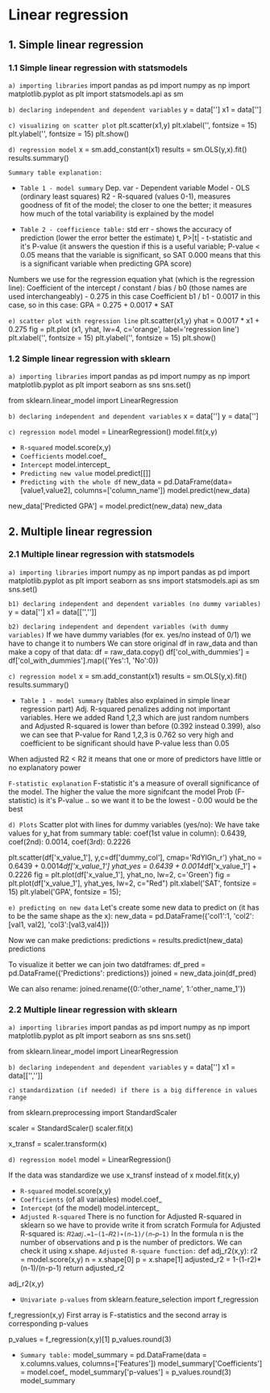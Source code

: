 # Linear regression

## 1. Simple linear regression
### 1.1 Simple linear regression with statsmodels
`a) importing libraries`
import pandas as pd
import numpy as np
import matplotlib.pyplot as plt
import statsmodels.api as sm

`b) declaring independent and dependent variables`
y = data['']
x1 = data['']

`c) visualizing on scatter plot`
plt.scatter(x1,y)
plt.xlabel('', fontsize = 15)
plt.ylabel('', fontsize = 15)
plt.show()

`d) regression model`
x = sm.add_constant(x1)
results = sm.OLS(y,x).fit()
results.summary()

`Summary table explanation:`
* `Table 1 - model summary`
Dep. var - Dependent variable
Model - OLS (ordinary least squares)
R2 - R-squared (values 0-1), measures goodness of fit of the model; the closer to one the better; it measures how much of the total variability is explained by the model

* `Table 2 - coefficience table:`
std err - shows the accuracy of prediction (lower the error better the estimate)
t, P>|t| - t-statistic and it's P-value (it answers the question if this is a useful variable; P-value < 0.05 means that the variable is significant, so SAT 0.000 means that this is a significant variable when predicting GPA score)

Numbers we use for the regression equation yhat (which is the regression line):
Coefficient of the intercept / constant / bias / b0 (those names are used interchangeably) - 0.275 in this case
Coefficient b1 / b1 - 0.0017 in this case, so in this case: GPA = 0.275 + 0.0017 * SAT

`e) scatter plot with regression line`
plt.scatter(x1,y)
yhat = 0.0017 * x1 + 0.275
fig = plt.plot (x1, yhat, lw=4, c='orange', label='regression line')
plt.xlabel('', fontsize = 15)
plt.ylabel('', fontsize = 15)
plt.show()

### 1.2 Simple linear regression with sklearn

`a) importing libraries`
import pandas as pd
import numpy as np
import matplotlib.pyplot as plt
import seaborn as sns
sns.set()

from sklearn.linear_model import LinearRegression

`b) declaring independent and dependent variables`
x = data['']
y = data['']

`c) regression model`
model = LinearRegression()
model.fit(x,y)

* `R-squared`
model.score(x,y)
* `Coefficients`
model.coef_
* `Intercept`
model.intercept_
* `Predicting new value`
model.predict[[]]
* `Predicting with the whole df`
new_data = pd.DataFrame(data=[value1,value2], columns=['column_name'])
model.predict(new_data)

new_data['Predicted GPA'] = model.predict(new_data)
new_data

## 2. Multiple linear regression
### 2.1 Multiple linear regression with statsmodels

`a) importing libraries`
import numpy as np
import pandas as pd
import matplotlib.pyplot as plt
import seaborn as sns
import statsmodels.api as sm
sns.set()

`b1) declaring independent and dependent variables (no dummy variables)`
y = data['']
x1 = data[['','']]

`b2) declaring independent and dependent variables (with dummy variables)`
If we have dummy variables (for ex. yes/no instead of 0/1) we have to change it to numbers
We can store original df in raw_data and than make a copy of that data:
df = raw_data.copy()
df['col_with_dummies'] = df['col_with_dummies'].map({'Yes':1, 'No':0})

`c) regression model`
x = sm.add_constant(x1)
results = sm.OLS(y,x).fit()
results.summary()

* `Table 1 - model summary` (tables also explained in simple linear regression part)
Adj. R-squared penalizes adding not important variables. Here we added Rand 1,2,3 which are just random numbers and Adjusted R-squared is lower than before (0.392 instead 0.399), also we can see that P-value for Rand 1,2,3 is 0.762 so very high and coefficient to be significant should have P-value less than 0.05

When adjusted R2 < R2 it means that one or more of predictors have little or no explanatory power 

`F-statistic explanation`
F-statistic it's a measure of overall significance of the model. The higher the value the more signifcant the model
Prob (F-statistic) is it's P-value .. so we want it to be the lowest - 0.00 would be the best

`d) Plots`
Scatter plot with lines for dummy variables (yes/no):
We have take values for y_hat from summary table: coef(1st value in column): 0.6439, coef(2nd): 0.0014, coef(3rd): 0.2226

plt.scatter(df['x_value_1'], y,c=df['dummy_col'], cmap='RdYlGn_r')
yhat_no = 0.6439 + 0.0014*df['x_value_1']
yhat_yes = 0.6439 + 0.0014*df['x_value_1'] + 0.2226
fig = plt.plot(df['x_value_1'], yhat_no, lw=2, c='Green')
fig = plt.plot(df['x_value_1'], yhat_yes, lw=2, c="Red")
plt.xlabel('SAT', fontsize = 15)
plt.ylabel('GPA', fontsize = 15);

`e) predicting on new data`
Let's create some new data to predict on (it has to be the same shape as the x):
new_data = pd.DataFrame({'col1':1, 'col2':[val1, val2], 'col3':[val3,val4]})

Now we can make predictions:
predictions = results.predict(new_data)
predictions

To visualize it better we can join two datdframes:
df_pred = pd.DataFrame({'Predictions': predictions})
joined = new_data.join(df_pred)

We can also rename:
joined.rename({0:'other_name', 1:'other_name_1'})


### 2.2 Multiple linear regression with sklearn

`a) importing libraries`
import pandas as pd
import numpy as np
import matplotlib.pyplot as plt
import seaborn as sns
sns.set()

from sklearn.linear_model import LinearRegression

`b) declaring independent and dependent variables`
y = data['']
x1 = data[['','']]

`c) standardization (if needed) if there is a big difference in values range`

from sklearn.preprocessing import StandardScaler

scaler = StandardScaler()
scaler.fit(x)

x_transf = scaler.transform(x)

`d) regression model`
model = LinearRegression()

If the data was standardize we use x_transf instead of x
model.fit(x,y)

* `R-squared`
model.score(x,y)
* `Coefficients` (of all variables)
model.coef_
* `Intercept` (of the model)
model.intercept_
* `Adjusted R-squared`
There is no function for Adjusted R-squared in sklearn so we have to provide write it from scratch
Formula for Adjusted R-squared is: `𝑅2𝑎𝑑𝑗.=1−(1−𝑅2)∗(𝑛−1)/(𝑛−𝑝−1)`
In the formula n is the number of observations and p is the number of predictors. We can check it using x.shape.
`Adjusted R-square function:`
def adj_r2(x,y):
    r2 = model.score(x,y)
    n = x.shape[0]
    p = x.shape[1]
    adjusted_r2 = 1-(1-r2)*(n-1)/(n-p-1)
    return adjusted_r2

adj_r2(x,y)

* `Univariate p-values`
from sklearn.feature_selection import f_regression

f_regression(x,y)
First array is F-statistics and the second array is corresponding p-values

p_values = f_regression(x,y)[1]
p_values.round(3)
* `Summary table:`
model_summary = pd.DataFrame(data = x.columns.values, columns=['Features'])
model_summary['Coefficients'] = model.coef_
model_summary['p-values'] = p_values.round(3)
model_summary

